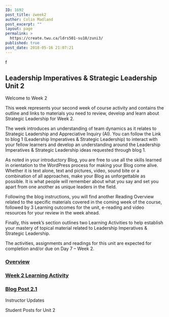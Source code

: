 ```yaml
---
ID: 1692
post_title: zweek2
author: Colin Madland
post_excerpt: ""
layout: page
permalink: >
  https://create.twu.ca/ldrs501-su18/zuni3/
published: true
post_date: 2018-05-16 21:07:21
---
```

f

<!--themify_builder_static--><h2>Leadership Imperatives & Strategic Leadership<br/>Unit 2</h2>
 <p>Welcome to Week 2</p><p>This week represents your second week of course activity and contains the outline and links to materials you need to review, develop and learn about Strategic Leadership for Week 2. </p><p>The week introduces an understanding of team dynamics as it relates to Strategic Leadership and Appreciative Inquiry (AI). You can follow the Link to blog 1 (Leadership Imperatives &#038; Strategic Leadership) to interact with your fellow learners and develop an understanding around the Leadership Imperatives &#038; Strategic Leadership ideas requested through blog 1.</p><p>As noted in your introductory Blog, you are free to use all the skills learned in orientation to the WordPress process for making your Blog come alive. Whether it is text alone, text and pictures, video, sound bite or a combination of all approaches, make your Blog as unforgettable as possible. It is what people will remember about what you say and set you apart from one another as unique leaders in the field.</p><p>Following the blog instructions, you will find another Reading Overview related to the specific materials covered in the coming week of the course, followed by 3 Learning outcomes for the unit, e-reading and video resources for your review in the week ahead.</p><p>Finally, this week&#8217;s section outlines two Learning Activities to help establish your mastery of topical material related to Leadership Imperatives &#038; Strategic Leadership.</p><p>The activities, assignments and readings for this unit are expected for completion and/or due on Day 7 &#8211; Week 2.</p>
 
 <a href="https://create.twu.ca/ldrs501-su18/unit-2/" > 
 
 </a> 
 <h3><a href="https://create.twu.ca/ldrs501-su18/unit-2/">Overview</a></h3> 
 
 
 <a href="https://create.twu.ca/ldrs501-su18/unit-2-learning-activity-learning-notes/" > 
 
 </a> 
 <h3><a href="https://create.twu.ca/ldrs501-su18/unit-2-learning-activity-learning-notes/">Week 2 Learning Activity</a></h3> 
 
 
 <a href="https://create.twu.ca/ldrs501-su18/week-2-blog-1-leadership-imperatives-strategic-leadership/" > 
 
 </a> 
 <h3><a href="https://create.twu.ca/ldrs501-su18/week-2-blog-1-leadership-imperatives-strategic-leadership/">Blog Post 2.1</a></h3> 
 
 
 Instructor Updates 
 
 Student Posts for Unit 2<!--/themify_builder_static-->